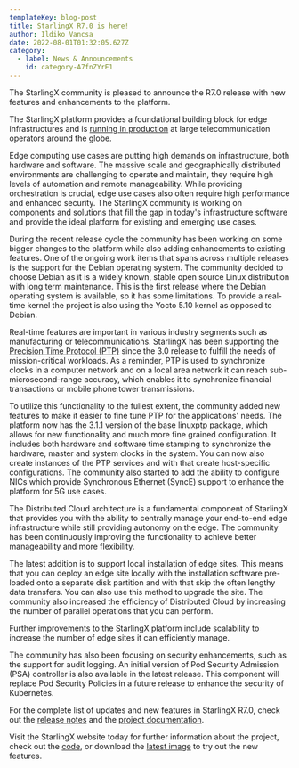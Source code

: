 ```yaml
---
templateKey: blog-post
title: StarlingX R7.0 is here!
author: Ildiko Vancsa
date: 2022-08-01T01:32:05.627Z
category: 
  - label: News & Announcements
    id: category-A7fnZYrE1
---
```


The StarlingX community is pleased to announce the R7.0 release with new features and enhancements to the platform.<!-- more -->

The StarlingX platform provides a foundational building block for edge infrastructures and is [running in production](https://youtu.be/Jpu7SPLvjjE?t=3712) at large telecommunication operators around the globe.

Edge computing use cases are putting high demands on infrastructure, both hardware and software. The massive scale and geographically distributed environments are challenging to operate and maintain, they require high levels of automation and remote manageability. While providing orchestration is crucial, edge use cases also often require high performance and enhanced security. The StarlingX community is working on components and solutions that fill the gap in today's infrastructure software and provide the ideal platform for existing and emerging use cases.

During the recent release cycle the community has been working on some bigger changes to the platform while also adding enhancements to existing features. One of the ongoing work items that spans across multiple releases is the support for the Debian operating system. The community decided to choose Debian as it is a widely known, stable open source Linux distribution with long term maintenance. This is the first release where the Debian operating system is available, so it has some limitations. To provide a real-time kernel the project is also using the Yocto 5.10 kernel as opposed to Debian.

Real-time features are important in various industry segments such as manufacturing or telecommunications. StarlingX has been supporting the [Precision Time Protocol (PTP)](https://www.starlingx.io/blog/starlingx-ptp-part-1/) since the 3.0 release to fulfill the needs of mission-critical workloads. As a reminder, PTP is used to synchronize clocks in a computer network and on a local area network it can reach sub-microsecond-range accuracy, which enables it to synchronize financial transactions or mobile phone tower transmissions.

To utilize this functionality to the fullest extent, the community added new features to make it easier to fine tune PTP for the applications' needs. The platform now has the 3.1.1 version of the base linuxptp package, which allows for new functionality and much more fine grained configuration. It includes both hardware and software time stamping to synchronize the hardware, master and system clocks in the system. You can now also create instances of the PTP services and with that create host-specific configurations. The community also started to add the ability to configure NICs which provide Synchronous Ethernet (SyncE) support to enhance the platform for 5G use cases.

The Distributed Cloud architecture is a fundamental component of StarlingX that provides you with the ability to centrally manage your end-to-end edge infrastructure while still providing autonomy on the edge. The community has been continuously improving the functionality to achieve better manageability and more flexibility.

The latest addition is to support local installation of edge sites. This means that you can deploy an edge site locally with the installation software pre-loaded onto a separate disk partition and with that skip the often lengthy data transfers. You can also use this method to upgrade the site. The community also increased the efficiency of Distributed Cloud by increasing the number of parallel operations that you can perform.

Further improvements to the StarlingX platform include scalability to increase the number of edge sites it can efficiently manage.

The community has also been focusing on security enhancements, such as the support for audit logging. An initial version of Pod Security Admission (PSA) controller is also available in the latest release. This component will replace Pod Security Policies in a future release to enhance the security of Kubernetes.

For the complete list of updates and new features in StarlingX R7.0, check out the [release notes](https://docs.starlingx.io/releasenotes/r7-0-release-notes-bc72d0b961e7.html) and the [project documentation](https://docs.starlingx.io/).

Visit the StarlingX website today for further information about the project, check out the [code](https://opendev.org/starlingx), or download the [latest image](http://mirror.starlingx.cengn.ca/mirror/starlingx/release/) to try out the new features.
